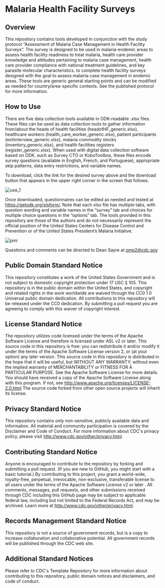 # Malaria Health Facility Surveys
## Overview
This repository contains tools developed in conjunction with the study protocol “Assessment of Malaria Case Management in Health Facility Surveys”.  The survey is designed to be used in malaria-endemic areas to assess health facility readiness to treat malaria, health care provider knowledge and attitudes pertaining to malaria case management, health care provider compliance with national treatment guidelines, and key parasite molecular characteristics.  to complete health facility surveys  designed with the goal to assess malairia case management in endemic areas. These tools are generic general starting points and can be modified as needed for country/area-specific contexts. See the published protocol for more information.

## How to Use
There are five data collection tools available in ODK-readable .xlsx files. These files can be used as data collection tools to gather information from/about the heads of health facilities (headofHF_generic.xlsx), healthcare workers (health_care_worker_generic.xlsx), patient participants (exitinterview_generic.xlsx), malaria commodity stocks (inventory_generic.xlsx), and health facilities registers (register_generic.xlsx). When used with digital data collection software based on ODK, such as Survey CTO or KoboToolbox, these files encode survey questions (available in English, French, and Portuguese), appropriate skip patterns, data entry restrictions, and variable names. 

To download, click the link for the desired survey above and the download button that appears in the upper right corner in the screen that follows. 

![use_1](https://user-images.githubusercontent.com/70215345/162855683-b4af580a-8379-4046-879b-18dcb7b48732.png)

Once downloaded, questionnaires can be edited as needed and tested at https://getodk.org/xlsform/. Note that each xlsx file has multiple tabs, with question wording and variable names in the “survey” tab and choices for multiple choice questions in the “options” tab. 
The tools provided in this repository are those of the authors and do not necessarily represent the official position of the United States Centers for Disease Control and Prevention or of the United States President’s Malaria Initiative.

![pmi](https://user-images.githubusercontent.com/70215345/162855750-d54ca862-62e7-47ee-aa75-9ecfed466f8f.png)

Questions and comments can be directed to Dean Sayre at omp2@cdc.gov

 ## Public Domain Standard Notice
This repository constitutes a work of the United States Government and is not subject to domestic copyright protection under 17 USC § 105. This repository is in the public domain within the United States, and copyright and related rights in the work worldwide are waived through the CC0 1.0 Universal public domain dedication. All contributions to this repository will be released under the CC0 dedication. By submitting a pull request you are agreeing to comply with this waiver of copyright interest.
## License Standard Notice
The repository utilizes code licensed under the terms of the Apache Software License and therefore is licensed under ASL v2 or later.
This source code in this repository is free: you can redistribute it and/or modify it under the terms of the Apache Software License version 2, or (at your option) any later version.
This source code in this repository is distributed in the hope that it will be useful, but WITHOUT ANY WARRANTY; without even the implied warranty of MERCHANTABILITY or FITNESS FOR A PARTICULAR PURPOSE. See the Apache Software License for more details.
You should have received a copy of the Apache Software License along with this program. If not, see http://www.apache.org/licenses/LICENSE-2.0.html
The source code forked from other open source projects will inherit its license.
## Privacy Standard Notice
This repository contains only non-sensitive, publicly available data and information. All material and community participation is covered by the Disclaimer and Code of Conduct. For more information about CDC's privacy policy, please visit http://www.cdc.gov/other/privacy.html.
## Contributing Standard Notice
Anyone is encouraged to contribute to the repository by forking   and submitting a pull request. (If you are new to GitHub, you might start with a basic tutorial.) By contributing to this project, you grant a world-wide, royalty-free, perpetual, irrevocable, non-exclusive, transferable license to all users under the terms of the Apache Software License v2 or later  .
All comments, messages, pull requests, and other submissions received through CDC including this GitHub page may be subject to applicable federal law, including but not limited to the Federal Records Act, and may be archived. Learn more at http://www.cdc.gov/other/privacy.html.
## Records Management Standard Notice
This repository is not a source of government records, but is a copy to increase collaboration and collaborative potential. All government records will be published through the CDC web site.
## Additional Standard Notices
Please refer to CDC's Template Repository for more information about contributing to this repository, public domain notices and disclaimers, and code of conduct.
